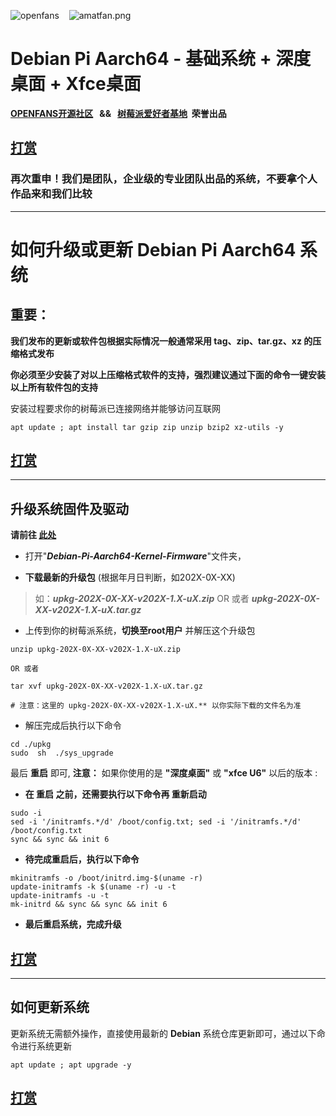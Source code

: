 ![openfans](/images/openfans.png)&nbsp;&nbsp;&nbsp;&nbsp;![amatfan.png](/images/amatfan.png)

# Debian Pi Aarch64 - 基础系统 + 深度桌面 + Xfce桌面

**[OPENFANS开源社区](http://www.openfans.org)&nbsp;&nbsp; && &nbsp;&nbsp;[树莓派爱好者基地](http://www.pifan.org/)&nbsp;&nbsp;荣誉出品**

## [打赏](donation/README.md)

###  再次重申！我们是团队，企业级的专业团队出品的系统，不要拿个人作品来和我们比较

----

# 如何升级或更新 Debian Pi Aarch64 系统

## 重要：

**我们发布的更新或软件包根据实际情况一般通常采用 tag、zip、tar.gz、xz 的压缩格式发布**

**你必须至少安装了对以上压缩格式软件的支持，强烈建议通过下面的命令一键安装以上所有软件包的支持**

安装过程要求你的树莓派已连接网络并能够访问互联网

```shell
apt update ; apt install tar gzip zip unzip bzip2 xz-utils -y
```

## [打赏](donation/README.md)

----

## 升级系统固件及驱动

**请前往  [此处](https://pan.baidu.com/s/1-NY_WL5LB0stpxT1wAKSaA)**

* 打开"***Debian-Pi-Aarch64-Kernel-Firmware***"文件夹，

* **下载最新的升级包** (根据年月日判断，如202X-0X-XX)

> 如：***upkg-202X-0X-XX-v202X-1.X-uX.zip*** OR 或者 ***upkg-202X-0X-XX-v202X-1.X-uX.tar.gz***

* 上传到你的树莓派系统，**切换至root用户** 并解压这个升级包

```shell
unzip upkg-202X-0X-XX-v202X-1.X-uX.zip

OR 或者

tar xvf upkg-202X-0X-XX-v202X-1.X-uX.tar.gz

# 注意：这里的 upkg-202X-0X-XX-v202X-1.X-uX.** 以你实际下载的文件名为准
```
* 解压完成后执行以下命令

```shell
cd ./upkg
sudo  sh  ./sys_upgrade
```

最后 **重启** 即可,  **注意：** 如果你使用的是 **"深度桌面"** 或 **"xfce U6"** 以后的版本 :

- **在 重启 之前，还需要执行以下命令再 重新启动**

```shell
sudo -i
sed -i '/initramfs.*/d' /boot/config.txt; sed -i '/initramfs.*/d' /boot/config.txt
sync && sync && init 6
```

- **待完成重启后，执行以下命令**

```shell
mkinitramfs -o /boot/initrd.img-$(uname -r)
update-initramfs -k $(uname -r) -u -t
update-initramfs -u -t
mk-initrd && sync && sync && init 6
```

- **最后重启系统，完成升级**

## [打赏](donation/README.md)

---

## 如何更新系统

更新系统无需额外操作，直接使用最新的 **Debian** 系统仓库更新即可，通过以下命令进行系统更新

```shell
apt update ; apt upgrade -y
```
## [打赏](donation/README.md)

